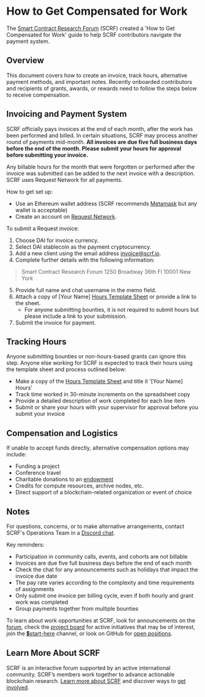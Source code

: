 # How to Get Compensated for Work

The [Smart Contract Research Forum](http://smartcontractresearch.org) (SCRF) created a 'How to Get Compensated for Work' guide to help SCRF contributors navigate the payment system.

## Overview

This document covers how to create an invoice, track hours, alternative payment methods, and important notes. Recently onboarded contributors and recipients of grants, awards, or rewards need to follow the steps below to receive compensation.

## Invoicing and Payment System

SCRF officially pays invoices at the end of each month, after the work has been performed and billed. In certain situations, SCRF may process another round of payments mid-month. **All invoices are due five full business days before the end of the month. Please submit your hours for approval before submitting your invoice.**

Any billable hours for the month that were forgotten or performed after the invoice was submitted can be added to the next invoice with a description. SCRF uses Request Network for all payments.

How to get set up:

* Use an Ethereum wallet address (SCRF recommends [Metamask](https://metamask.io/) but any wallet is acceptable)
* Create an account on [Request Network](https://app.request.finance/login).

To submit a Request invoice:

1. Choose DAI for invoice currency.
2. Select DAI stablecoin as the payment cryptocurrency.
3. Add a new client using the email address invoice@scrf.io.
4. Complete further details with the following information:
  > Smart Contract Research Forum
   1250 Broadway
   36th Fl
   10001 New York
   
5. Provide full name and chat username in the memo field.
6. Attach a copy of [Your Name] [Hours Template Sheet](https://docs.google.com/spreadsheets/d/1pXZlO_mxAbKQ-0gifylb2chdUuU3OniBWllryJ48RAM/edit?usp=sharing) or provide a link to the sheet.
    * For anyone submitting bounties, it is not required to submit hours but please include a link to your submission.
7. Submit the invoice for payment.

## Tracking Hours

Anyone submitting bounties or non-hours-based grants can ignore this step. Anyone else working for SCRF is expected to track their hours using the template sheet and process outlined below:

* Make a copy of the [Hours Template Sheet](https://docs.google.com/spreadsheets/d/1pXZlO_mxAbKQ-0gifylb2chdUuU3OniBWllryJ48RAM/edit?usp=sharing) and title it '[Your Name] Hours'
* Track time worked in 30-minute increments on the spreadsheet copy
* Provide a detailed description of work completed for each line item
* Submit or share your hours with your supervisor for approval before you submit your invoice 

## Compensation and Logistics

If unable to accept funds directly, alternative compensation options may include:

* Funding a project
* Conference travel
* Charitable donations to an [endowment](https://thegivingblock.com/donate/)
* Credits for compute resources, archive nodes, etc.
* Direct support of a blockchain-related organization or event of choice

## Notes

For questions, concerns, or to make alternative arrangements, contact SCRF's Operations Team in a [Discord chat](https://discord.com/channels/784234332617048065/784234333111451670).

Key reminders:

* Participation in community calls, events, and cohorts are not billable
* Invoices are due five full business days before the end of each month
* Check the chat for any announcements such as holidays that impact the invoice due date
* The pay rate varies according to the complexity and time requirements of assignments
* Only submit one invoice per billing cycle, even if both hourly and grant work was completed
* Group payments together from multiple bounties

To learn about work opportunities at SCRF, look for announcements on the [forum](https://www.smartcontractresearch.org/), check the [project board](https://github.com/orgs/smartcontractresearchforum/projects/4) for active initiatives that may be of interest, join the [💲start-here](https://discord.com/channels/784234332617048065/962841663246585896) channel, or look on GitHub for [open positions](https://github.com/smartcontractresearchforum/docs#open-positions).

## Learn More About SCRF
SCRF is an interactive forum supported by an active international community. SCRF’s members work together to advance actionable blockchain research. [Learn more about SCRF](https://github.com/smartcontractresearchforum/docs) and discover ways to [get involved](https://github.com/smartcontractresearchforum/docs/blob/main/en/content_connecting_with_scrf.md).